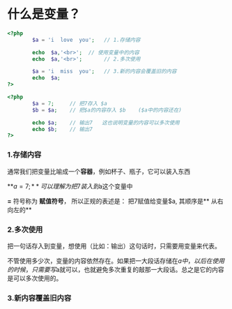 # 什么是变量？

```php
<?php
        $a = 'i  love  you';   // 1.存储内容

        echo  $a,'<br>';  // 使用变量中的内容
        echo  $a,'<br>';       // 2.多次使用

        $a = 'i  miss  you';   // 3.新的内容会覆盖旧的内容
        echo  $a;
?>
```

```php
<?php
        $a = 7;     // 把7存入 $a
        $b = $a;    // 把$a的内容存入 $b    ($a中的内容还在)

        echo $a;    // 输出7   这也说明变量的内容可以多次使用
        echo $b;    // 输出7
?>
```

### 1.存储内容

通常我们把变量比喻成一个**容器**，例如杯子、瓶子，它可以装入东西

**$a = 7;**   可以理解为把 7 装入到$a这个变量中

**=** 符号称为 **赋值符号**， 所以正规的表述是：  把7赋值给变量$a, 其顺序是** 从右向左的**

### 2.多次使用

把一句话存入到变量，想使用（比如：输出）这句话时，只需要用变量来代表。

不管使用多少次，变量的内容依然存在。如果把一大段话存储在$a中，以后在使用的时候，只需要写$a就可以，也就避免多次重复的敲那一大段话。总之是它的内容是可以多次使用的。 

### 3.新内容覆盖旧内容






